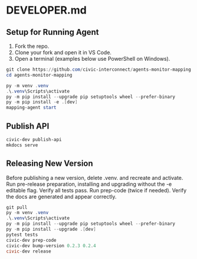 # DEVELOPER.md

## Setup for Running Agent

1. Fork the repo.
2. Clone your fork and open it in VS Code.
3. Open a terminal (examples below use PowerShell on Windows).

```powershell
git clone https://github.com/civic-interconnect/agents-monitor-mapping.git
cd agents-monitor-mapping

py -m venv .venv
.\.venv\Scripts\activate
py -m pip install --upgrade pip setuptools wheel --prefer-binary
py -m pip install -e .[dev]
mapping-agent start
```

## Publish API

```powershell
civic-dev publish-api
mkdocs serve
```

## Releasing New Version

Before publishing a new version, delete .venv. and recreate and activate.
Run pre-release preparation, installing and upgrading without the -e editable flag.
Verify all tests pass. Run prep-code (twice if needed).
Verify the docs are generated and appear correctly.

```powershell
git pull
py -m venv .venv
.\.venv\Scripts\activate
py -m pip install --upgrade pip setuptools wheel --prefer-binary
py -m pip install --upgrade .[dev]
pytest tests
civic-dev prep-code
civic-dev bump-version 0.2.3 0.2.4
civic-dev release
```
